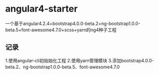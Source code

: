 # angular4-starter
一个基于angular4.2.4+bootstrap4.0.0-beta.2+ng-bootstrap1.0.0-beta.5+font-awesome4.7.0+scss+yarn的ng4种子工程


## 记录
1.使用angular-cli初始始化工程
2.使用yarn管理模块
3.添加bootstrap4.0.0-beta.2、ng-bootstrap1.0.0-beta.5、font-awesome4.7.0

